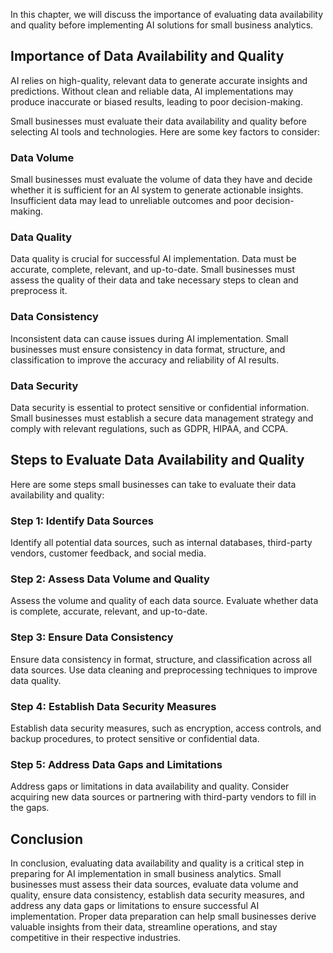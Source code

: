 
In this chapter, we will discuss the importance of evaluating data availability and quality before implementing AI solutions for small business analytics.

Importance of Data Availability and Quality
-------------------------------------------

AI relies on high-quality, relevant data to generate accurate insights and predictions. Without clean and reliable data, AI implementations may produce inaccurate or biased results, leading to poor decision-making.

Small businesses must evaluate their data availability and quality before selecting AI tools and technologies. Here are some key factors to consider:

### Data Volume

Small businesses must evaluate the volume of data they have and decide whether it is sufficient for an AI system to generate actionable insights. Insufficient data may lead to unreliable outcomes and poor decision-making.

### Data Quality

Data quality is crucial for successful AI implementation. Data must be accurate, complete, relevant, and up-to-date. Small businesses must assess the quality of their data and take necessary steps to clean and preprocess it.

### Data Consistency

Inconsistent data can cause issues during AI implementation. Small businesses must ensure consistency in data format, structure, and classification to improve the accuracy and reliability of AI results.

### Data Security

Data security is essential to protect sensitive or confidential information. Small businesses must establish a secure data management strategy and comply with relevant regulations, such as GDPR, HIPAA, and CCPA.

Steps to Evaluate Data Availability and Quality
-----------------------------------------------

Here are some steps small businesses can take to evaluate their data availability and quality:

### Step 1: Identify Data Sources

Identify all potential data sources, such as internal databases, third-party vendors, customer feedback, and social media.

### Step 2: Assess Data Volume and Quality

Assess the volume and quality of each data source. Evaluate whether data is complete, accurate, relevant, and up-to-date.

### Step 3: Ensure Data Consistency

Ensure data consistency in format, structure, and classification across all data sources. Use data cleaning and preprocessing techniques to improve data quality.

### Step 4: Establish Data Security Measures

Establish data security measures, such as encryption, access controls, and backup procedures, to protect sensitive or confidential data.

### Step 5: Address Data Gaps and Limitations

Address gaps or limitations in data availability and quality. Consider acquiring new data sources or partnering with third-party vendors to fill in the gaps.

Conclusion
----------

In conclusion, evaluating data availability and quality is a critical step in preparing for AI implementation in small business analytics. Small businesses must assess their data sources, evaluate data volume and quality, ensure data consistency, establish data security measures, and address any data gaps or limitations to ensure successful AI implementation. Proper data preparation can help small businesses derive valuable insights from their data, streamline operations, and stay competitive in their respective industries.
